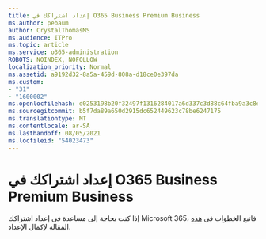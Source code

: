 ```yaml
---
title: إعداد اشتراكك في O365 Business Premium Business
ms.author: pebaum
author: CrystalThomasMS
ms.audience: ITPro
ms.topic: article
ms.service: o365-administration
ROBOTS: NOINDEX, NOFOLLOW
localization_priority: Normal
ms.assetid: a9192d32-8a5a-459d-808a-d18ce0e397da
ms.custom:
- "31"
- "1600002"
ms.openlocfilehash: d0253198b20f32497f1316284017a6d337c3d88c64fba9a3c8e05c0057b655d7
ms.sourcegitcommit: b5f7da89a650d2915dc652449623c78be6247175
ms.translationtype: MT
ms.contentlocale: ar-SA
ms.lasthandoff: 08/05/2021
ms.locfileid: "54023473"
---
```

# <a name="setting-up-your-o365-business-premium-subscription"></a>إعداد اشتراكك في O365 Business Premium Business

إذا كنت بحاجة إلى مساعدة في إعداد اشتراكك Microsoft 365، فاتبع الخطوات في [هذه](https://docs.microsoft.com/microsoft-365/admin/setup/setup?view=o365-worldwide&tabs=BusPremium) المقالة لإكمال الإعداد.
  